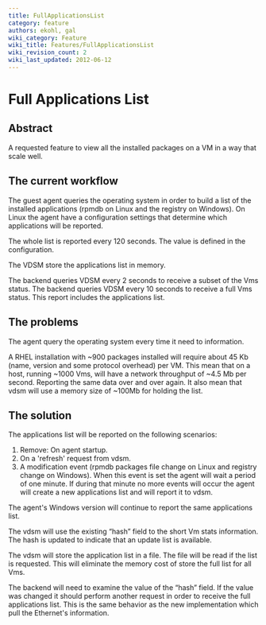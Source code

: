 ```yaml
---
title: FullApplicationsList
category: feature
authors: ekohl, gal
wiki_category: Feature
wiki_title: Features/FullApplicationsList
wiki_revision_count: 2
wiki_last_updated: 2012-06-12
---
```


# Full Applications List

## Abstract

A requested feature to view all the installed packages on a VM in a way that scale well.

## The current workflow

The guest agent queries the operating system in order to build a list of the installed applications (rpmdb on Linux and the registry on Windows). On Linux the agent have a configuration settings that determine which applications will be reported.

The whole list is reported every 120 seconds. The value is defined in the configuration.

The VDSM store the applications list in memory.

The backend queries VDSM every 2 seconds to receive a subset of the Vms status. The backend queries VDSM every 10 seconds to receive a full Vms status. This report includes the applications list.

## The problems

The agent query the operating system every time it need to information.

A RHEL installation with ~900 packages installed will require about 45 Kb (name, version and some protocol overhead) per VM. This mean that on a host, running ~1000 Vms, will have a network throughput of ~4.5 Mb per second. Reporting the same data over and over again. It also mean that vdsm will use a memory size of ~100Mb for holding the list.

## The solution

The applications list will be reported on the following scenarios:

1.  Remove: On agent startup.
2.  On a 'refresh' request from vdsm.
3.  A modification event (rpmdb packages file change on Linux and registry change on Windows). When this event is set the agent will wait a period of one minute. If during that minute no more events will occur the agent will create a new applications list and will report it to vdsm.

The agent's Windows version will continue to report the same applications list.

The vdsm will use the existing “hash” field to the short Vm stats information. The hash is updated to indicate that an update list is available.

The vdsm will store the application list in a file. The file will be read if the list is requested. This will eliminate the memory cost of store the full list for all Vms.

The backend will need to examine the value of the “hash” field. If the value was changed it should perform another request in order to receive the full applications list. This is the same behavior as the new implementation which pull the Ethernet's information.
